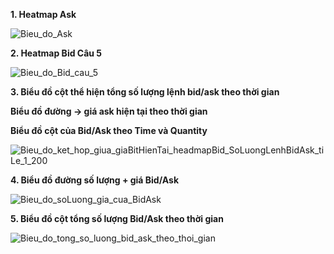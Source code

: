 **1. Heatmap Ask**

![Bieu_do_Ask](https://user-images.githubusercontent.com/107495688/229369551-3d576478-6407-4f1a-8684-f489d1cbfaaa.jpg)

**2. Heatmap Bid Câu 5**

![Bieu_do_Bid_cau_5](https://user-images.githubusercontent.com/107495688/229369628-ec46125c-e65a-44f3-93b5-5acc84d2a249.jpg)

**3. Biểu đồ cột thể hiện tổng số lượng lệnh bid/ask theo thời gian**

**Biểu đồ đường -> giá ask hiện tại theo thời gian**

**Biểu đồ cột của Bid/Ask theo Time và Quantity**

![Bieu_do_ket_hop_giua_giaBitHienTai_headmapBid_SoLuongLenhBidAsk_tiLe_1_200](https://user-images.githubusercontent.com/107495688/229369780-61882632-8cc9-46a9-934e-932c6a537a1b.jpg)

**4. Biểu đồ đường số lượng + giá Bid/Ask** 

![Bieu_do_soLuong_gia_cua_BidAsk](https://user-images.githubusercontent.com/107495688/229369864-6b70e5fe-423a-484e-961b-3150edfa12f2.jpg)


**5. Biểu đồ cột tổng số lượng Bid/Ask theo thời gian**

![Bieu_do_tong_so_luong_bid_ask_theo_thoi_gian](https://user-images.githubusercontent.com/107495688/229369922-b3aaa2f6-0e36-40d1-8c56-fdd616cb8173.jpg)
